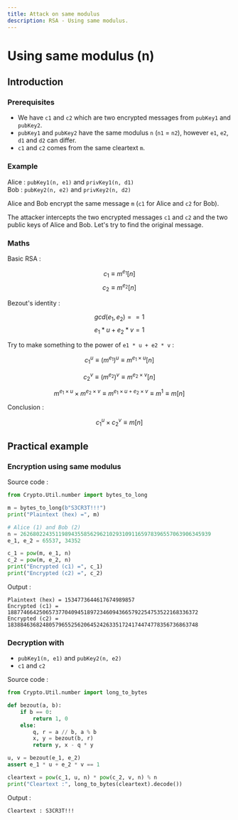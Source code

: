 ```yaml
---
title: Attack on same modulus
description: RSA - Using same modulus.
---
```


# Using same modulus (n)

## Introduction

### Prerequisites

- We have `c1` and `c2` which are two encrypted messages from `pubKey1` and `pubKey2`.
- `pubKey1` and `pubKey2` have the same modulus `n` (`n1` = `n2`), however `e1`, `e2`, `d1` and `d2` can differ.
- `c1` and `c2` comes from the same cleartext `m`.

### Example

Alice : `pubKey1(n, e1)` and `privKey1(n, d1)`<br>
Bob : `pubKey2(n, e2)` and `privKey2(n, d2)`

Alice and Bob encrypt the same message `m` (`c1` for Alice and `c2` for Bob).

The attacker intercepts the two encrypted messages `c1` and `c2` and the two public keys of Alice and Bob. Let's try to find the original message.

### Maths

Basic RSA :

$$
c_{1} \equiv m^{e_{1}} [n]
$$
$$
c_{2} \equiv m^{e_{2}} [n]
$$

Bezout's identity :

$$
gcd(e_{1}, e_{2}) == 1
$$
$$
e_{1} * u + e_{2} * v = 1
$$

Try to make something to the power of `e1 * u + e2 * v` :

$$
c_{1}^u \equiv (m^{ e_{1} })^u \equiv m^{ {e_{1} } \times u} [n]
$$

$$
c_{2}^v \equiv (m^{ e_{2} })^v \equiv m^{ {e_{2} } \times v} [n]
$$

$$
m^{ {e_{1}} \times u } \times m^{ {e_{2} } \times v } \equiv m^{ {e_{1}} \times u + {e_{2}} \times v} \equiv m^1 \equiv m[n]
$$

Conclusion :

$$
c_{1}^u \times c_{2}^v \equiv m[n]
$$

## Practical example

### Encryption using same modulus

Source code :

```python
from Crypto.Util.number import bytes_to_long

m = bytes_to_long(b"S3CR3T!!!")
print("Plaintext (hex) =", m)

# Alice (1) and Bob (2)
n = 262680224351198943558562962102931091165978396557063906345939
e_1, e_2 = 65537, 34352

c_1 = pow(m, e_1, n)
c_2 = pow(m, e_2, n)
print("Encrypted (c1) =", c_1)
print("Encrypted (c2) =", c_2)
```

Output :

```
Plaintext (hex) = 1534773644617674989857
Encrypted (c1) = 188774664250657377040945189723460943665792254753522168336372
Encrypted (c2) = 183884636824805796552562064524263351724174474778356736863748
```

### Decryption with

- `pubKey1(n, e1)` and `pubKey2(n, e2)`
- `c1` and `c2`

Source code :

```python
from Crypto.Util.number import long_to_bytes

def bezout(a, b):
    if b == 0:
        return 1, 0
    else:
        q, r = a // b, a % b
        x, y = bezout(b, r)
        return y, x - q * y

u, v = bezout(e_1, e_2)
assert e_1 * u + e_2 * v == 1

cleartext = pow(c_1, u, n) * pow(c_2, v, n) % n
print("Cleartext :", long_to_bytes(cleartext).decode())
```

Output :

```
Cleartext : S3CR3T!!!
```